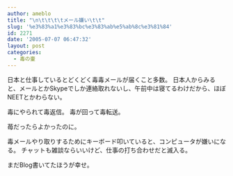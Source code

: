 ```yaml
---
author: ameblo
title: "\n\t\t\t\tメール嫌い\t\t"
slug: '%e3%83%a1%e3%83%bc%e3%83%ab%e5%ab%8c%e3%81%84'
id: 2271
date: '2005-07-07 06:47:32'
layout: post
categories:
  - 毒の壷
---
```


日本と仕事しているとどくどく毒毒メールが届くこと多数。 日本人からみると、メールとかSkypeでしか連絡取れないし、午前中は寝てるわけだから、ほぼNEETとかわらない。

毒にやられて毒返信。 毒が回って毒転送。

苺だったらよかったのに。

毒メールやり取りするためにキーボード叩いていると、コンピュータが嫌いになる。 チャットも雑談ならいいけど、仕事の打ち合わせだと滅入る。

まだBlog書いてたほうが幸せ。